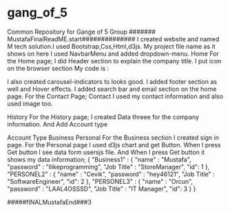# gang_of_5
Common Repository for Gange of 5 Group
####### MustafaFinalReadME.start##############
I created website and named M tech solution.I used Bootstrap,Css,Html,d3js. My project file name as it shows on here <TITLE>BootsrapMustafa</TITLE> I used NavbarMenu and added dropdown-menu. Home For the Home page; I did Header section to explain the company title. I put icon on the browser section
My code is :
<link rel="shortcut icon" href="https://cdn0.iconfinder.com/data/icons/ringtone-music-instruments/512/letter-m-latin-key-512.png">

I also created carousel-indicators to looks good. I added footer section as well and Hover effects. I added search bar and email section on the home page.
For the Contact Page; Contact I used my contact information and also used image too.

History For the History page; I created Data threee for the company information. And Add Account type

Account Type
Business Personal
For the Business section I created sign in page. For the Personal page I used d3js chart and get Button. When I press Get button I see data form usersjs file.
And When I press Get button it shows my data information; 
{ "Business1" : { "name" : "Mustafa", "password" : "Ilikeprogramming", "Job Title" : "StoreManager", "id": 1 },
"PERSONEL2" : { "name" : "Cevik", "password" : "hey46121", "Job Title" : "SoftwareEngineer", "id": 2 }, 
"PERSONEL3" : { "name" : "Orcun", "password" : "LAAL4OSSSD", "Job Title" : "IT Manager", "id": 3 } }

#####fINALMustafaEnd###3
